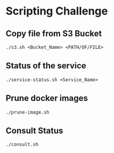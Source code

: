 # Scripting Challenge

## Copy file from S3 Bucket

```
./s3.sh <Bucket_Name> <PATH/OF/FILE>
```

## Status of the service

```
./service-status.sh <Service_Name>
```

## Prune docker images

```
./prune-image.sh
```

## Consult Status

```
./consult.sh
```
